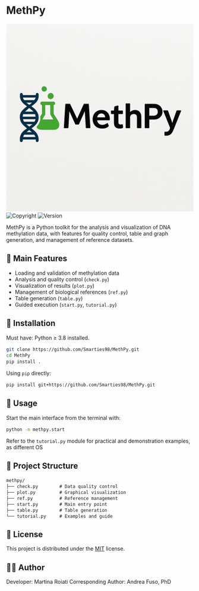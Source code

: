 # MethPy

![logo](logo.png)
![Copyright](https://img.shields.io/badge/copyright-2025-blue?style=for-the-badge)
![Version](https://img.shields.io/badge/V_1.0-yellow)

MethPy is a Python toolkit for the analysis and visualization of DNA methylation data, with features for quality control, table and graph generation, and management of reference datasets.

## 🧪 Main Features

- Loading and validation of methylation data
- Analysis and quality control (`check.py`)
- Visualization of results (`plot.py`)
- Management of biological references (`ref.py`)
- Table generation (`table.py`)
- Guided execution (`start.py`, `tutorial.py`)

## 🚀 Installation

Must have: Python ≥ 3.8 installed.

```bash
git clone https://github.com/Smarties98/MethPy.git
cd MethPy
pip install .
```

Using  `pip` directly:

```bash
pip install git+https://github.com/Smarties98/MethPy.git
```

## 🧭 Usage

Start the main interface from the terminal with:

```bash
python -m methpy.start
```

Refer to the `tutorial.py` module for practical and demonstration examples, as different OS

## 📁 Project Structure

```
methpy/
├── check.py        # Data quality control
├── plot.py         # Graphical visualization
├── ref.py          # Reference management
├── start.py        # Main entry point
├── table.py        # Table generation
└── tutorial.py     # Examples and guide
```

## 📄 License

This project is distributed under the [MIT](./LICENSE) license.

## 👨‍💻 Author

Developer: Martina Roiati
Corresponding Author: Andrea Fuso, PhD
